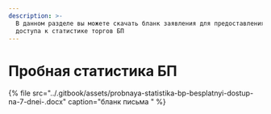 ```yaml
---
description: >-
  В данном разделе вы можете скачать бланк заявления для предоставления пробного
  доступа к статистике торгов БП
---
```


# Пробная статистика БП

{% file src="../.gitbook/assets/probnaya-statistika-bp-besplatnyi-dostup-na-7-dnei-.docx" caption="бланк письма " %}



